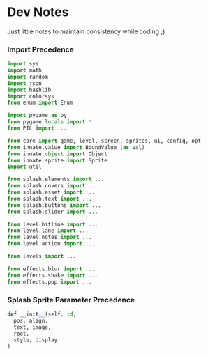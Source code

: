 # Dev Notes

Just little notes to maintain consistency while coding ;)


### Import Precedence

```py
import sys
import math
import random
import json
import hashlib
import colorsys
from enum import Enum

import pygame as py
from pygame.locals import *
from PIL import ...

from core import game, level, screen, sprites, ui, config, opt
from innate.value import BoundValue (as Val)
from innate.object import Object
from innate.sprite import Sprite
import util

from splash.elements import ...
from splash.covers import ...
from splash.asset import ...
from splash.text import ...
from splash.buttons import ...
from splash.slider import ...

from level.hitline import ...
from level.lane import ...
from level.notes import ...
from level.action import ...

from levels import ...

from effects.blur import ...
from effects.shake import ...
from effects.pop import ...
```

### Splash Sprite Parameter Precedence

```py
def __init__(self, id,
  pos, align,
  text, image,
  root,
  style, display
)
```
